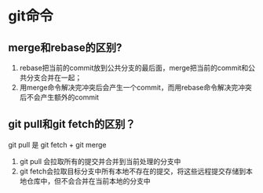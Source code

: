 # git命令 
## merge和rebase的区别?

1. rebase把当前的commit放到公共分支的最后面，merge把当前的commit和公共分支合并在一起；
2. 用merge命令解决完冲突后会产生一个commit，而用rebase命令解决完冲突后不会产生额外的commit

## git pull和git fetch的区别？
git pull 是 git fetch + git merge
1. git pull 会拉取所有的提交并合并到当前处理的分支中
2. git fetch会拉取目标分支中所有本地不存在的提交，将这些远程提交存储到本地仓库中，但不会合并在当前本地的分支中